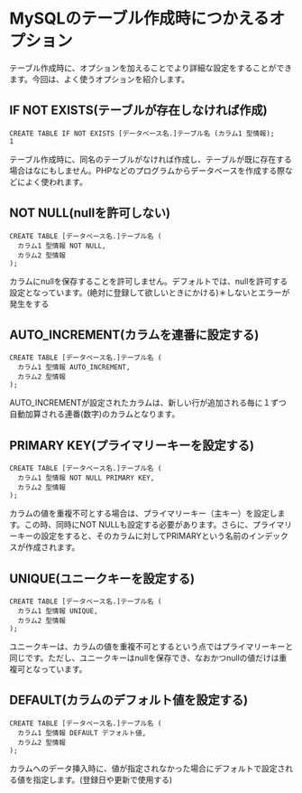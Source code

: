 # MySQLのテーブル作成時につかえるオプション
テーブル作成時に、オプションを加えることでより詳細な設定をすることができます。今回は、よく使うオプションを紹介します。

## IF NOT EXISTS(テーブルが存在しなければ作成)
```
CREATE TABLE IF NOT EXISTS [データベース名.]テーブル名 (カラム1 型情報);
1
```
テーブル作成時に、同名のテーブルがなければ作成し、テーブルが既に存在する場合はなにもしません。PHPなどのプログラムからデータベースを作成する際などによく使われます。


## NOT NULL(nullを許可しない)
```
CREATE TABLE [データベース名.]テーブル名 (
  カラム1 型情報 NOT NULL,
  カラム2 型情報
);
```
カラムにnullを保存することを許可しません。デフォルトでは、nullを許可する設定となっています。(絶対に登録して欲しいときにかける)＊しないとエラーが発生をする

## AUTO_INCREMENT(カラムを連番に設定する)
```
CREATE TABLE [データベース名.]テーブル名 (
  カラム1 型情報 AUTO_INCREMENT,
  カラム2 型情報
);
```
AUTO_INCREMENTが設定されたカラムは、新しい行が追加される毎に１ずつ自動加算される連番(数字)のカラムとなります。

## PRIMARY KEY(プライマリーキーを設定する)
```
CREATE TABLE [データベース名.]テーブル名 (
  カラム1 型情報 NOT NULL PRIMARY KEY,
  カラム2 型情報
);
```
カラムの値を重複不可とする場合は、プライマリーキー（主キー）を設定します。この時、同時にNOT NULLも設定する必要があります。さらに、プライマリーキーの設定をすると、そのカラムに対してPRIMARYという名前のインデックスが作成されます。

## UNIQUE(ユニークキーを設定する)
```
CREATE TABLE [データベース名.]テーブル名 (
  カラム1 型情報 UNIQUE,
  カラム2 型情報
);
```
ユニークキーは、カラムの値を重複不可とするという点ではプライマリーキーと同じです。ただし、ユニークキーはnullを保存でき、なおかつnullの値だけは重複可となっています。


## DEFAULT(カラムのデフォルト値を設定する)
```
CREATE TABLE [データベース名.]テーブル名 (
  カラム1 型情報 DEFAULT デフォルト値,
  カラム2 型情報
);
```
カラムへのデータ挿入時に、値が指定されなかった場合にデフォルトで設定される値を指定します。(登録日や更新で使用する)